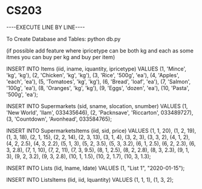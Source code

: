 # CS203
----EXECUTE LINE BY LINE----

To Create Database and Tables:
python db.py

(if possible add feature where ipricetype can be both kg and each as some itmes you can buy per kg and buy per item)

INSERT INTO Items (iid, iname, iquantity, ipricetype) VALUES (1, 'Mince', 'kg', 'kg'), (2, 'Chicken', 'kg', 'kg'), (3, 'Rice', '500g', 'ea'), (4, 'Apples', 'each', 'ea'), (5, 'Tomatoes', 'kg', 'kg'), (6, 'Bread', 'loaf', 'ea'), (7, 'Salmon', '100g', 'ea'), (8, 'Oranges', 'kg', 'kg'), (9, 'Eggs', 'dozen', 'ea'), (10, 'Pasta', '500g', 'ea');

INSERT INTO Supermarkets (sid, sname, slocation, snumber) VALUES (1, 'New World', 'Ilam', 033435646), (2, 'Packnsave', 'Riccarton', 033489727), (3, 'Countdown', 'Avonhead', 033584765);

INSERT INTO SupermarketsItems (iid, sid, price) VALUES (1, 1, 20), (1, 2, 19), (1, 3, 18), (2, 1, 15), (2, 2, 14), (2, 3, 13), (3, 1, 4), (3, 2, 3), (3, 3, 2), (4, 1, 2), (4, 2, 2.5), (4, 3, 2.2), (5, 1, 3), (5, 2, 3.5), (5, 3, 3.2), (6, 1, 2.5), (6, 2, 2.3), (6, 3, 2.8), (7, 1, 10), (7, 2, 11), (7, 3, 9.5), (8, 1, 2.5), (8, 2, 2.8), (8, 3, 2.3), (9, 1, 3), (9, 2, 3.2), (9, 3, 2.8), (10, 1, 1.5), (10, 2, 1.7), (10, 3, 1.3);

INSERT INTO Lists (lid, lname, ldate) VALUES (1, "List 1", "2020-01-15");

INSERT INTO ListsItems (lid, iid, lquantity) VALUES (1, 1, 1), (1, 3, 2);
